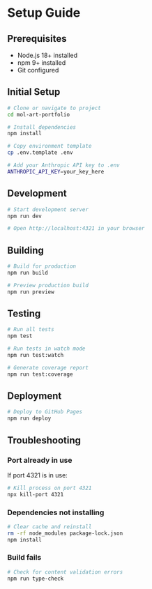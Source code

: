 # Setup Guide

## Prerequisites

- Node.js 18+ installed
- npm 9+ installed
- Git configured

## Initial Setup

```bash
# Clone or navigate to project
cd mol-art-portfolio

# Install dependencies
npm install

# Copy environment template
cp .env.template .env

# Add your Anthropic API key to .env
ANTHROPIC_API_KEY=your_key_here
```

## Development

```bash
# Start development server
npm run dev

# Open http://localhost:4321 in your browser
```

## Building

```bash
# Build for production
npm run build

# Preview production build
npm run preview
```

## Testing

```bash
# Run all tests
npm test

# Run tests in watch mode
npm run test:watch

# Generate coverage report
npm run test:coverage
```

## Deployment

```bash
# Deploy to GitHub Pages
npm run deploy
```

## Troubleshooting

### Port already in use
If port 4321 is in use:
```bash
# Kill process on port 4321
npx kill-port 4321
```

### Dependencies not installing
```bash
# Clear cache and reinstall
rm -rf node_modules package-lock.json
npm install
```

### Build fails
```bash
# Check for content validation errors
npm run type-check
```
